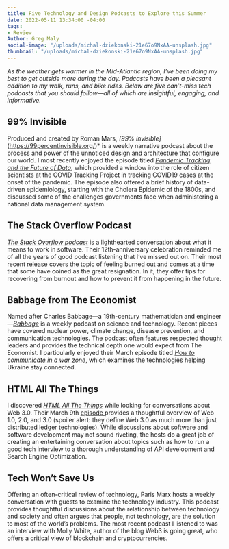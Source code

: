 ```yaml
---
title: Five Technology and Design Podcasts to Explore this Summer
date: 2022-05-11 13:34:00 -04:00
tags:
- Review
Author: Greg Maly
social-image: "/uploads/michal-dziekonski-21e67o9NxAA-unsplash.jpg"
thumbnail: "/uploads/michal-dziekonski-21e67o9NxAA-unsplash.jpg"
---
```


*As the weather gets warmer in the Mid-Atlantic region, I’ve been doing my best to get outside more during the day. Podcasts have been a pleasant addition to my walk, runs, and bike rides. Below are five can’t-miss tech podcasts that you should follow—all of which are insightful, engaging, and informative.*
 
<!--more-->

## 99% Invisible
Produced and created by Roman Mars, *[99% invisible]*(https://99percentinvisible.org/)* is a weekly narrative podcast about the process and power of the unnoticed design and architecture that configure our world. I most recently enjoyed the episode titled [*Pandemic Tracking and the Future of Data*](https://99percentinvisible.org/episode/pandemic-tracking-and-the-future-of-data/), which provided a window into the role of citizen scientists at the COVID Tracking Project in tracking COVID19 cases at the onset of the pandemic. The episode also offered a brief history of data-driven epidemiology, starting with the Cholera Epidemic of the 1800s, and discussed some of the challenges governments face when administering a national data management system.  

## The Stack Overflow Podcast
*[The Stack Overflow podcast](https://stackoverflow.blog/podcast/)* is a lighthearted conversation about what it means to work in software. Their 12th-anniversary celebration reminded me of all the years of good podcast listening that I’ve missed out on. Their most recent [release](https://stackoverflow.blog/2022/05/10/feeling-burned-out-youre-not-the-only-one-ep-440/) covers the topic of feeling burned out and comes at a time that some have coined as the great resignation. In it, they offer tips for recovering from burnout and how to prevent it from happening in the future.

## Babbage from The Economist
Named after Charles Babbage—a 19th-century mathematician and engineer—[*Babbage*](https://www.economist.com/babbage) is a weekly podcast on science and technology. Recent pieces have covered nuclear power, climate change, disease prevention, and communication technologies. The podcast often features respected thought leaders and provides the technical depth one would expect from The Economist. I particularly enjoyed their March episode titled [*How to communicate in a war zone*](https://soundcloud.com/theeconomist/babbage-how-to-communicate-in), which examines the technologies helping Ukraine stay connected.

## HTML All The Things
I discovered [*HTML All The Things*](https://www.htmlallthethings.com/podcast) while looking for conversations about Web 3.0. Their March 9th [episode ](https://www.htmlallthethings.com/podcasts/what-is-web1-web2-and-web3) provides a thoughtful overview of Web 1.0, 2.0, and 3.0 (spoiler alert: they define Web 3.0 as much more than just distributed ledger technologies). While discussions about software and software development may not sound riveting, the hosts do a great job of creating an entertaining conversation about topics such as how to run a good tech interview to a thorough understanding of API development and Search Engine Optimization.

## Tech Won’t Save Us
Offering an often-critical review of technology, Paris Marx hosts a weekly conversation with guests to examine the technology industry. This podcast provides thoughtful discussions about the relationship between technology and society and often argues that people, not technology, are the solution to most of the world’s problems. The most recent podcast I listened to was an interview with Molly White, author of the blog Web3 is going great, who offers a critical view of blockchain and cryptocurrencies.